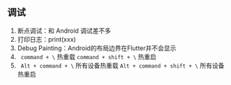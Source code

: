 ## 调试
1. 断点调试：和 Android 调试差不多
2. 打印日志：print(xxx)
3. Debug Painting：Android的布局边界在Flutter并不会显示
4. ` command + \` 热重载 ` command + shift + \ ` 热重启
5. ` Alt + command + \` 所有设备热重载 ` Alt + command + shift + \ ` 所有设备热重启
